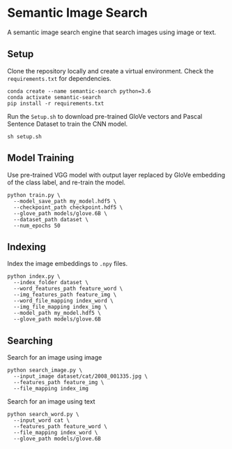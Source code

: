 # Semantic Image Search
A semantic image search engine that search images using image or text.
## Setup
Clone the repository locally and create a virtual environment. Check the `requirements.txt` for dependencies.
```
conda create --name semantic-search python=3.6
conda activate semantic-search
pip install -r requirements.txt
```
Run the ```Setup.sh``` to download pre-trained GloVe vectors and Pascal Sentence Dataset to train the CNN model.
```
sh setup.sh
```
## Model Training
Use pre-trained VGG model with output layer replaced by GloVe embedding of the class label, and re-train the model.
```
python train.py \
  --model_save_path my_model.hdf5 \
  --checkpoint_path checkpoint.hdf5 \
  --glove_path models/glove.6B \
  --dataset_path dataset \
  --num_epochs 50
  ```
  ## Indexing
  Index the image embeddings to `.npy` files.
  ```
  python index.py \
    --index_folder dataset \
    --word_features_path feature_word \
    --img_features_path feature_img \
    --word_file_mapping index_word \
    --img_file_mapping index_img \
    --model_path my_model.hdf5 \
    --glove_path models/glove.6B
  ```
  ## Searching
  Search for an image using image
  ```
  python search_image.py \
    --input_image dataset/cat/2008_001335.jpg \
    --features_path feature_img \
    --file_mapping index_img 
  ```
  Search for an image using text
  ```
  python search_word.py \
    --input_word cat \
    --features_path feature_word \
    --file_mapping index_word \
    --glove_path models/glove.6B
  ```
